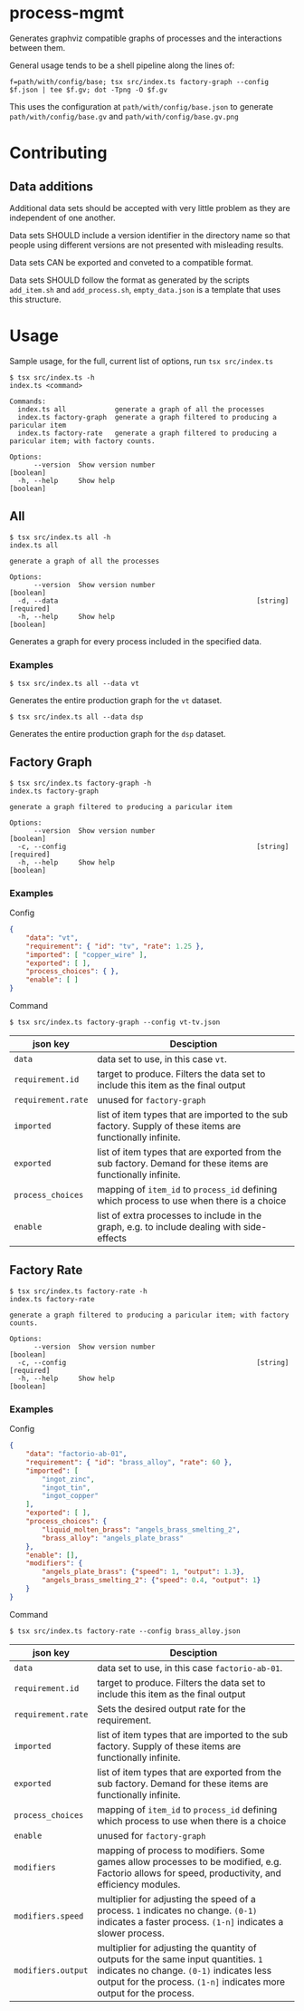 # process-mgmt

Generates graphviz compatible graphs of processes and the interactions between them.

General usage tends to be a shell pipeline along the lines of:
```
f=path/with/config/base; tsx src/index.ts factory-graph --config $f.json | tee $f.gv; dot -Tpng -O $f.gv
```
This uses the configuration at `path/with/config/base.json` to generate `path/with/config/base.gv` and `path/with/config/base.gv.png`

# Contributing

## Data additions

Additional data sets should be accepted with very little problem as they are independent of one another.

Data sets SHOULD include a version identifier in the directory name so that people using different versions are not presented with misleading results.

Data sets CAN be exported and conveted to a compatible format.

Data sets SHOULD follow the format as generated by the scripts `add_item.sh` and `add_process.sh`, `empty_data.json` is a template that uses this structure.

# Usage

Sample usage, for the full, current list of options, run `tsx src/index.ts`
```
$ tsx src/index.ts -h
index.ts <command>

Commands:
  index.ts all            generate a graph of all the processes
  index.ts factory-graph  generate a graph filtered to producing a paricular item
  index.ts factory-rate   generate a graph filtered to producing a paricular item; with factory counts.

Options:
      --version  Show version number                                   [boolean]
  -h, --help     Show help                                             [boolean]
```



## All

```
$ tsx src/index.ts all -h
index.ts all

generate a graph of all the processes

Options:
      --version  Show version number                                   [boolean]
  -d, --data                                                 [string] [required]
  -h, --help     Show help                                             [boolean]
```

Generates a graph for every process included in the specified data.

### Examples
```
$ tsx src/index.ts all --data vt
```
Generates the entire production graph for the `vt` dataset.

```
$ tsx src/index.ts all --data dsp
```
Generates the entire production graph for the `dsp` dataset.



## Factory Graph

```
$ tsx src/index.ts factory-graph -h
index.ts factory-graph

generate a graph filtered to producing a paricular item

Options:
      --version  Show version number                                   [boolean]
  -c, --config                                               [string] [required]
  -h, --help     Show help                                             [boolean]
```

### Examples

Config
```json
{
    "data": "vt",
    "requirement": { "id": "tv", "rate": 1.25 },
    "imported": [ "copper_wire" ],
    "exported": [ ],
    "process_choices": { },
    "enable": [ ]
}
```
Command
```
$ tsx src/index.ts factory-graph --config vt-tv.json
```

json key | Desciption
---------|-----------
`data` | data set to use, in this case `vt`.
`requirement.id` | target to produce. Filters the data set to include this item as the final output
`requirement.rate` | unused for `factory-graph`
`imported` | list of item types that are imported to the sub factory. Supply of these items are functionally infinite.
`exported` | list of item types that are exported from the sub factory. Demand for these items are functionally infinite.
`process_choices` | mapping of `item_id` to `process_id` defining which process to use when there is a choice
`enable` | list of extra processes to include in the graph, e.g. to include dealing with side-effects



## Factory Rate

```
$ tsx src/index.ts factory-rate -h
index.ts factory-rate

generate a graph filtered to producing a paricular item; with factory counts.

Options:
      --version  Show version number                                   [boolean]
  -c, --config                                               [string] [required]
  -h, --help     Show help                                             [boolean]
```

### Examples

Config
```json
{
    "data": "factorio-ab-01",
    "requirement": { "id": "brass_alloy", "rate": 60 },
    "imported": [
        "ingot_zinc",
        "ingot_tin",
        "ingot_copper"
    ],
    "exported": [ ],
    "process_choices": {
        "liquid_molten_brass": "angels_brass_smelting_2",
        "brass_alloy": "angels_plate_brass"
    },
    "enable": [],
    "modifiers": {
        "angels_plate_brass": {"speed": 1, "output": 1.3},
        "angels_brass_smelting_2": {"speed": 0.4, "output": 1}
    }
}
```
Command
```
$ tsx src/index.ts factory-rate --config brass_alloy.json
```

json key | Desciption
---------|-----------
`data` | data set to use, in this case `factorio-ab-01`.
`requirement.id` | target to produce. Filters the data set to include this item as the final output
`requirement.rate` | Sets the desired output rate for the requirement.
`imported` | list of item types that are imported to the sub factory. Supply of these items are functionally infinite.
`exported` | list of item types that are exported from the sub factory. Demand for these items are functionally infinite.
`process_choices` | mapping of `item_id` to `process_id` defining which process to use when there is a choice
`enable` | unused for `factory-graph`
`modifiers` | mapping of process to modifiers. Some games allow processes to be modified, e.g. Factorio allows for speed, productivity, and efficiency modules.
`modifiers.speed` | multiplier for adjusting the speed of a process. `1` indicates no change. `(0-1)` indicates a faster process. `(1-n]` indicates a slower process.
`modifiers.output` | multiplier for adjusting the quantity of outputs for the same input quantities. `1` indicates no change. `(0-1)` indicates less output for the process. `(1-n]` indicates more output for the process.
